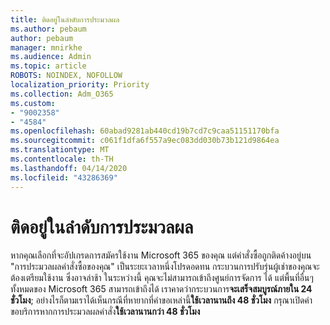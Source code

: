 ```yaml
---
title: ติดอยู่ในลําดับการประมวลผล
ms.author: pebaum
author: pebaum
manager: mnirkhe
ms.audience: Admin
ms.topic: article
ROBOTS: NOINDEX, NOFOLLOW
localization_priority: Priority
ms.collection: Adm_O365
ms.custom:
- "9002358"
- "4584"
ms.openlocfilehash: 60abad9281ab440cd19b7cd7c9caa51151170bfa
ms.sourcegitcommit: c061f1dfa6f557a9ec083dd030b73b121d9864ea
ms.translationtype: MT
ms.contentlocale: th-TH
ms.lasthandoff: 04/14/2020
ms.locfileid: "43286369"
---
```

# <a name="stuck-on-processing-order"></a>ติดอยู่ในลําดับการประมวลผล

หากคุณเลือกที่จะอัปเกรดการสมัครใช้งาน Microsoft 365 ของคุณ แต่คําสั่งซื้อถูกติดค้างอยู่บน "การประมวลผลคําสั่งซื้อของคุณ" เป็นระยะเวลาหนึ่งโปรดอดทน กระบวนการปรับรุ่นผู้เช่าของคุณจะต้องเตรียมใช้งาน ซึ่งอาจล่าช้า ในระหว่างนี้ คุณจะไม่สามารถเข้าถึงศูนย์การจัดการ ได้ แต่พื้นที่อื่นๆ ทั้งหมดของ Microsoft 365 สามารถเข้าถึงได้ เราคาดว่ากระบวนการ**จะเสร็จสมบูรณ์ภายใน 24 ชั่วโมง**; อย่างไรก็ตามเราได้เห็นกรณีที่หายากที่คําขอเหล่านี้**ใช้เวลานานถึง 48 ชั่วโมง** กรุณาเปิดคําขอบริการหากการประมวลผลคําสั่ง**ใช้เวลานานกว่า 48 ชั่วโมง**
